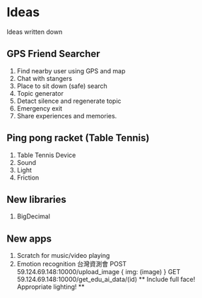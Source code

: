 # Ideas
Ideas written down

## GPS Friend Searcher
1. Find nearby user using GPS and map
2. Chat with stangers
3. Place to sit down (safe) search
4. Topic generator
5. Detact silence and regenerate topic
6. Emergency exit
7. Share experiences and memories.

## Ping pong racket (Table Tennis)
1. Table Tennis Device
2. Sound
3. Light
4. Friction

## New libraries
1. BigDecimal

## New apps
1. Scratch for music/video playing
2. Emotion recognition
   台灣資測會 POST 59.124.69.148:10000/upload_image { img: (image) }
   GET 59.124.69.148:10000/get_edu_ai_data/(id)
   ** Include full face! Appropriate lighting! **
